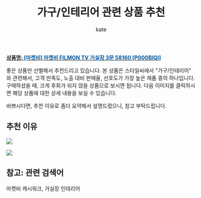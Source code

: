 ﻿---
layout: post
title:  "가구/인테리어 관련 상품 추천"
author: kate
categories: [ 가구/인테리어 ]
tags: [마켓비 캐시워크, 거실장 인테리어]
image: https://www.stylec.co.kr/data/item/1616640587/thumb-7J206647KeA9_500x500.jpg 
description: "스타일씨에서 가구/인테리어 관련 상품으로 가장 고객 선호도가 높은 제품 중 하나입니다."
---

<a href="https://www.stylec.co.kr/shop/item.php?it_id=1616640587&cid=2373320707"><b>상품명: <font color='#01579B'>[마켓비] 마켓비 FILMON TV 거실장 3문 58160 [P000BIQI]</font></b></a>

좋은 상품만 선별해서 추천드리고 있습니다.
본 상품은 스타일씨에서 "가구/인테리어" 와 관련해서, 고객 만족도, 노출 대비 판매율, 선호도가 가장 높은 제품 중의 하나입니다.
구매하셨을 때, 크게 후회가 되지 않을 상품으로 보시면 됩니다. 
다음 이미지를 클릭하시면 해당 상품에 대한 상세 내용을 보실 수 있습니다.

바쁘시다면, 추천 이유로 좀더 요약해서 설명드렸으니, 참고 부탁드립니다.

## 추천 이유 

<a href="https://www.stylec.co.kr/data/item/1616640587/thumb-7J206647KeA1_500x500.jpg"><img src="https://stylec.co.kr/data/editor/2103/2949862092_1616640683.4293.jpg"></a> 

<img src="https://www.stylec.co.kr/data/editor/2010/2949861915_1603344724.3114.png">

## 참고: 관련 검색어    
마켓비 캐시워크, 거실장 인테리어